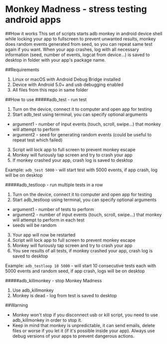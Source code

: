 # Monkey Madness - stress testing android apps

##How it works
This set of scripts starts adb monkey in android device shell while locking your app to fullscreen to prevent unwanted results, monkey does random events generated from seed, so you can repeat same test again if you want. When your app crashes, log with all necessary information (seed, number of events, logcat from device...) is saved to desktop in folder with your app's package name.

##Requirements
1. Linux or macOS with Android Debug Bridge installed
2. Device with Android 5.0+ and usb debugging enabled
3. All files from this repo in same folder

##How to use
#####adb_test - run test
1. Turn on the device, connect it to computer and open app for testing
2. Start adb_test using terminal, you can specify optional arguments 
  - argument1 - number of input events (touch, scroll, swipe...) that monkey will attempt to perform
  - argument2 - seed for generating random events (could be useful to repeat test which failed)
3. Script will lock app to full screen to prevent monkey escape
4. Monkey will furiously tap screen and try to crash your app
5. If monkey crashed your app, crash log is saved to desktop

Example: `adb_test 5000` - will start test with 5000 events, if app crash, log will be on desktop

#####adb_testloop - run multiple tests in a row
1. Turn on the device, connect it to computer and open app for testing
2. Start adb_testloop using terminal, you can specify optional arguments 
  - argument1 - number of tests to perform 
  - argument2 - number of input events (touch, scroll, swipe...) that monkey will attempt to perform in each test
  - seeds will be random
3. Your app will now be restarted
4. Script will lock app to full screen to prevent monkey escape
5. Monkey will furiously tap screen and try to crash your app
6. You see results of all tests, if monkey crashed your app, crash log is saved to desktop

Example: `adb_testloop 10 5000` - will start 10 consecutive tests each with 5000 events and random seed, if app crash, logs will be on desktop

#####adb_killmonkey - stop Monkey Madness
1. Use adb_killmonkey
2. Monkey is dead - log from test is saved to desktop
 
##Warning
- Monkey won't stop if you disconnect usb or kill script, you need to use adb_killmonkey in order to stop it.
- Keep in mind that monkey is unpredictable, it can send emails, delete files or worse if you let it (if it's possible inside your app). Always use debug versions of your apps to prevent dangerous actions.

